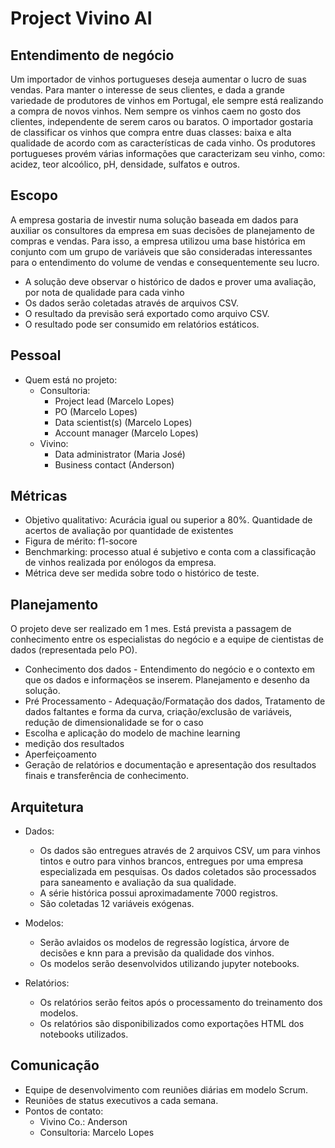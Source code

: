 # Project Vivino AI

## Entendimento de negócio

Um importador de vinhos portugueses deseja aumentar o lucro de suas vendas. Para manter o interesse de seus clientes, e dada a grande variedade de produtores de vinhos em Portugal, ele sempre está realizando a compra de novos vinhos. Nem sempre os vinhos caem no gosto dos clientes, independente de serem caros ou baratos. O importador gostaria de classificar os vinhos que compra entre duas classes: baixa e alta qualidade de acordo com as características de cada vinho.
Os produtores portugueses provém várias informações que caracterizam seu vinho, como: acidez, teor alcoólico, pH, densidade, sulfatos e outros.

## Escopo

A empresa gostaria de investir numa solução baseada em dados para auxiliar os consultores da empresa em suas decisões de planejamento de compras e vendas. Para isso, a empresa utilizou uma base histórica em conjunto com um grupo de variáveis que são consideradas interessantes para o entendimento do volume de vendas e consequentemente seu lucro.

* A solução deve observar o histórico de dados e prover uma avaliação, por nota de qualidade para cada vinho
* Os dados serão coletadas através de arquivos CSV.
* O resultado da previsão será exportado como arquivo CSV.
* O resultado pode ser consumido em relatórios estáticos.

## Pessoal
* Quem está no projeto:
	* Consultoria:
		* Project lead (Marcelo Lopes)
		* PO (Marcelo Lopes)
		* Data scientist(s) (Marcelo Lopes)
		* Account manager (Marcelo Lopes)
	* Vivino:
		* Data administrator (Maria José)
		* Business contact (Anderson)

## Métricas
* Objetivo qualitativo: Acurácia igual ou superior a 80%. Quantidade de acertos de avaliação por quantidade de existentes
* Figura de mérito: f1-socore
* Benchmarking: processo atual é subjetivo e conta com a classificação de vinhos realizada por enólogos da empresa.
* Métrica deve ser medida sobre todo o histórico de teste.


## Planejamento
O projeto deve ser realizado em 1 mes. Está prevista a passagem de conhecimento entre os especialistas do negócio e a equipe de cientistas de dados (representada pelo PO).

* Conhecimento dos dados - Entendimento do negócio e o contexto em que os dados e informaçẽos se inserem. Planejamento e desenho da solução.
* Pré Processamento - Adequação/Formatação dos dados, Tratamento de dados faltantes e forma da curva, criação/exclusão de variáveis, redução de dimensionalidade se for o caso
* Escolha e aplicação do modelo de machine learning
* medição dos resultados
* Aperfeiçoamento
* Geração de relatórios e documentação e apresentação dos resultados finais e transferência de conhecimento.

## Arquitetura

* Dados:
  * Os dados são entregues através de 2 arquivos CSV, um para vinhos tintos e outro para vinhos brancos, entregues por uma empresa especializada em pesquisas. Os dados coletados são processados para saneamento e avaliação da sua qualidade.
  * A série histórica possui aproximadamente 7000 registros.
  * São coletadas 12 variáveis exógenas.

* Modelos:
  * Serão avlaidos os modelos de regressão logística, árvore de decisões e knn para a previsão da qualidade dos vinhos.
  * Os modelos serão desenvolvidos utilizando jupyter notebooks.

* Relatórios:
  * Os relatórios serão feitos após o processamento do treinamento dos modelos.
  * Os relatórios são disponibilizados como exportações HTML dos notebooks utilizados.

## Comunicação
* Equipe de desenvolvimento com reuniões diárias em modelo Scrum.
* Reuniões de status executivos a cada semana.
* Pontos de contato:
  * Vivino Co.: Anderson 
  * Consultoria: Marcelo Lopes
